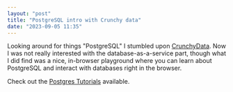 ```yaml
---
layout: "post"
title: "PostgreSQL intro with Crunchy data"
date: "2023-09-05 11:35"
---
```

Looking around for things "PostgreSQL" I stumbled upon [CrunchyData](https://www.crunchydata.com/). Now I was not really interested with the database-as-a-service part, though what I did find was a nice, in-browser playground where you can learn about PostgreSQL and interact with databases right in the browser.

Check out the [Postgres Tutorials](https://www.crunchydata.com/developers/tutorials) available.